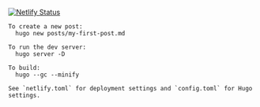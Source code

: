 [![Netlify Status](https://api.netlify.com/api/v1/badges/3f4370c5-b2cd-47d0-8f06-ff33593fe33f/deploy-status)](https://app.netlify.com/sites/romantic-hypatia-be3b8c/deploys)

```
To create a new post:
  hugo new posts/my-first-post.md

To run the dev server:
  hugo server -D

To build:
  hugo --gc --minify

See `netlify.toml` for deployment settings and `config.toml` for Hugo settings.
```

